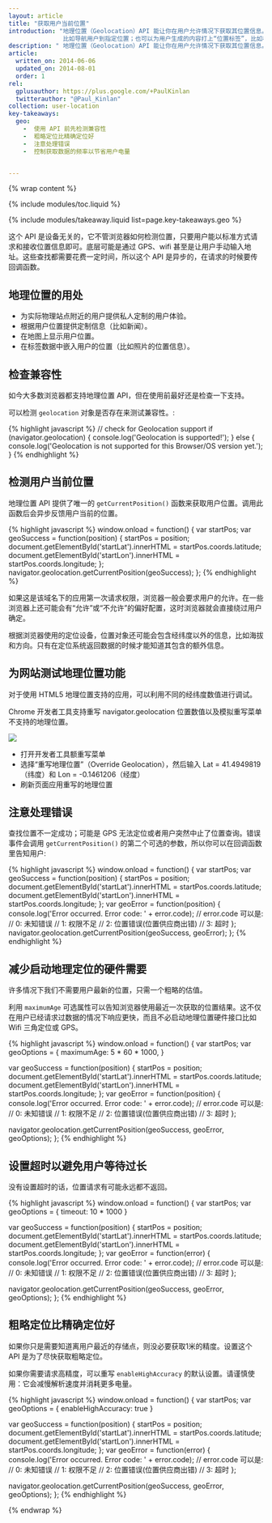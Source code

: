 ```yaml
---
layout: article
title: "获取用户当前位置"
introduction: "地理位置（Geolocation）API 能让你在用户允许情况下获取其位置信息。这个功能可以作为用户请求的一部分，
               比如导航用户到指定位置；也可以为用户生成的内容打上“位置标签”，比如标记照片的拍照位置。"
description: " 地理位置（Geolocation）API 能让你在用户允许情况下获取其位置信息。"
article:
  written_on: 2014-06-06
  updated_on: 2014-08-01
  order: 1
rel:
  gplusauthor: https://plus.google.com/+PaulKinlan
  twitterauthor: "@Paul_Kinlan"
collection: user-location
key-takeaways:
  geo: 
    -  使用 API 前先检测兼容性
    -  粗略定位比精确定位好
    -  注意处理错误
    -  控制获取数据的频率以节省用户电量


---
```


{% wrap content %}

{% include modules/toc.liquid %}

{% include modules/takeaway.liquid list=page.key-takeaways.geo %}

这个 API 是设备无关的，它不管浏览器如何检测位置，只要用户能以标准方式请求和接收位置信息即可。底层可能是通过 GPS、wifi 甚至是让用户手动输入地址。这些查找都需要花费一定时间，所以这个 API 是异步的，在请求的时候要传回调函数。

## 地理位置的用处

*  为实际物理站点附近的用户提供私人定制的用户体验。
*  根据用户位置提供定制信息（比如新闻）。
*  在地图上显示用户位置。
*  在标签数据中嵌入用户的位置（比如照片的位置信息）。



## 检查兼容性

如今大多数浏览器都支持地理位置 API，但在使用前最好还是检查一下支持。

可以检测 `geolocation` 对象是否存在来测试兼容性。:

{% highlight javascript %}
// check for Geolocation support
if (navigator.geolocation) {
  console.log('Geolocation is supported!');
}
else {
  console.log('Geolocation is not supported for this Browser/OS version yet.');
}
{% endhighlight %}

## 检测用户当前位置

地理位置 API 提供了唯一的 `getCurrentPosition()` 函数来获取用户位置。调用此函数后会异步反馈用户当前的位置。

{% highlight javascript %}
window.onload = function() {
  var startPos;
  var geoSuccess = function(position) {
    startPos = position;
    document.getElementById('startLat').innerHTML = startPos.coords.latitude;
    document.getElementById('startLon').innerHTML = startPos.coords.longitude;
  };
  navigator.geolocation.getCurrentPosition(geoSuccess);
};
{% endhighlight %}

如果这是该域名下的应用第一次请求权限，浏览器一般会要求用户的允许。在一些浏览器上还可能会有“允许”或“不允许”的偏好配置，这时浏览器就会直接绕过用户确定。

根据浏览器使用的定位设备，位置对象还可能会包含经纬度以外的信息，比如海拔和方向。只有在定位系统返回数据的时候才能知道其包含的额外信息。

## 为网站测试地理位置功能

对于使用 HTML5 地理位置支持的应用，可以利用不同的经纬度数值进行调试。

Chrome 开发者工具支持重写 navigator.geolocation 位置数值以及模拟重写菜单不支持的地理位置。

<img src="images/emulategeolocation.png">

*  打开开发者工具额重写菜单
*  选择“重写地理位置”（Override Geolocation），然后输入 Lat = 41.4949819（纬度）和 Lon = -0.1461206（经度）
*  刷新页面应用重写的地理位置


##  注意处理错误

查找位置不一定成功；可能是 GPS 无法定位或者用户突然中止了位置查询。错误事件会调用 `getCurrentPosition()` 的第二个可选的参数，所以你可以在回调函数里告知用户:

{% highlight javascript %}
window.onload = function() {
  var startPos;
  var geoSuccess = function(position) {
    startPos = position;
    document.getElementById('startLat').innerHTML = startPos.coords.latitude;
    document.getElementById('startLon').innerHTML = startPos.coords.longitude;
  };
  var geoError = function(position) {
    console.log('Error occurred. Error code: ' + error.code);
    // error.code 可以是:
    //   0: 未知错误
    //   1: 权限不足
    //   2: 位置错误(位置供应商出错)
    //   3: 超时
  };
  navigator.geolocation.getCurrentPosition(geoSuccess, geoError);
};
{% endhighlight %}

## 减少启动地理定位的硬件需要

许多情况下我们不需要用户最新的位置，只需一个粗略的估值。

利用 `maximumAge` 可选属性可以告知浏览器使用最近一次获取的位置结果。这不仅在用户已经请求过数据的情况下响应更快，而且不必启动地理位置硬件接口比如 Wifi 三角定位或 GPS。

{% highlight javascript %}
window.onload = function() {
  var startPos;
  var geoOptions = {
  	maximumAge: 5 * 60 * 1000,
  }

  var geoSuccess = function(position) {
    startPos = position;
    document.getElementById('startLat').innerHTML = startPos.coords.latitude;
    document.getElementById('startLon').innerHTML = startPos.coords.longitude;
  };
  var geoError = function(position) {
    console.log('Error occurred. Error code: ' + error.code);
    // error.code 可以是:
    //   0: 未知错误
    //   1: 权限不足
    //   2: 位置错误(位置供应商出错)
    //   3: 超时
  };

  navigator.geolocation.getCurrentPosition(geoSuccess, geoError, geoOptions);
};
{% endhighlight %}

## 设置超时以避免用户等待过长

没有设置超时的话，位置请求有可能永远都不返回。

{% highlight javascript %}
window.onload = function() {
  var startPos;
  var geoOptions = {
     timeout: 10 * 1000
  }

  var geoSuccess = function(position) {
    startPos = position;
    document.getElementById('startLat').innerHTML = startPos.coords.latitude;
    document.getElementById('startLon').innerHTML = startPos.coords.longitude;
  };
  var geoError = function(error) {
    console.log('Error occurred. Error code: ' + error.code);
    // error.code 可以是:
    //   0: 未知错误
    //   1: 权限不足
    //   2: 位置错误(位置供应商出错)
    //   3: 超时
  };

  navigator.geolocation.getCurrentPosition(geoSuccess, geoError, geoOptions);
};
{% endhighlight %}

## 粗略定位比精确定位好

如果你只是需要知道离用户最近的存储点，则没必要获取1米的精度。设置这个 API 是为了尽快获取粗略定位。

如果你需要请求高精度，可以重写 `enableHighAccuracy` 的默认设置。请谨慎使用：它会减慢解析速度并消耗更多电量。

{% highlight javascript %}
window.onload = function() {
  var startPos;
  var geoOptions = {
    enableHighAccuracy: true
  }

  var geoSuccess = function(position) {
    startPos = position;
    document.getElementById('startLat').innerHTML = startPos.coords.latitude;
    document.getElementById('startLon').innerHTML = startPos.coords.longitude;
  };
  var geoError = function(error) {
    console.log('Error occurred. Error code: ' + error.code);
    // error.code 可以是:
    //   0: 未知错误
    //   1: 权限不足
    //   2: 位置错误(位置供应商出错)
    //   3: 超时
  };

  navigator.geolocation.getCurrentPosition(geoSuccess, geoError, geoOptions);
};
{% endhighlight %}


{% endwrap %}
